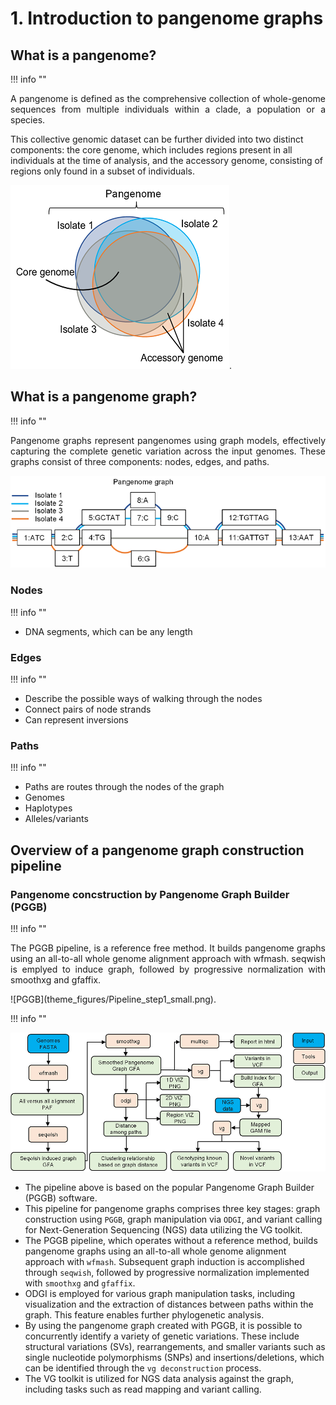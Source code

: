# 1. Introduction to pangenome graphs

## What is a pangenome? 
!!! info ""


<p align="justify">
A pangenome is defined as the comprehensive collection of whole-genome sequences from multiple individuals within a clade, a population or a species. 

This collective genomic dataset can be further divided into two distinct components: the core genome, which includes regions present in all individuals at the time of analysis, and the accessory genome, consisting of regions only found in a subset of individuals. 
</p>

![bacterial-pangenome](theme_figures/bacterial-pangenome-small.png).



## What is a pangenome graph? 
!!! info ""


<p align="justify">
Pangenome graphs represent pangenomes using graph models, effectively capturing the complete genetic variation across the input genomes. These graphs consist of three components: nodes, edges, and paths.
</p>

![bacterial-pangenome](theme_figures/pangenome-graph-small.png)



### **Nodes**
!!! info ""

- DNA segments, which can be any length 


### **Edges** 
!!! info ""

- Describe the possible ways of walking through the nodes
- Connect pairs of node strands
- Can represent inversions 


### **Paths** 
!!! info ""

- Paths are routes through the nodes of the graph
- Genomes
- Haplotypes
- Alleles/variants 


## Overview of a pangenome graph construction pipeline

### **Pangenome concstruction by Pangenome Graph Builder (PGGB)**
!!! info ""
<p align="justify">
The PGGB pipeline, is a reference free method. It builds pangenome graphs using an all-to-all whole genome alignment approach with wfmash. seqwish is emplyed to induce graph, followed by progressive normalization with smoothxg and gfaffix.
</p>
![PGGB](theme_figures/Pipeline_step1_small.png).








!!! info ""

![image](theme_figures/pangenome_graph_pipeline_small.png)
- The pipeline above is based on the popular Pangenome Graph Builder (PGGB) software.
- This pipeline for pangenome graphs comprises three key stages: graph construction using `PGGB`, graph manipulation via `ODGI`, and variant calling for Next-Generation Sequencing (NGS) data utilizing the VG toolkit.
- The PGGB pipeline, which operates without a reference method, builds pangenome graphs using an all-to-all whole genome alignment approach with `wfmash`. Subsequent graph induction is accomplished through `seqwish`, followed by progressive normalization implemented with `smoothxg` and `gfaffix`.
- ODGI is employed for various graph manipulation tasks, including visualization and the extraction of distances between paths within the graph. This feature enables further phylogenetic analysis.
- By using the pangenome graph created with PGGB, it is possible to concurrently identify a variety of genetic variations. These include structural variations (SVs), rearrangements, and smaller variants such as single nucleotide polymorphisms (SNPs) and insertions/deletions, which can be identified through the `vg deconstruction` process.
- The VG toolkit is utilized for NGS data analysis against the graph, including tasks such as read mapping and variant calling.







